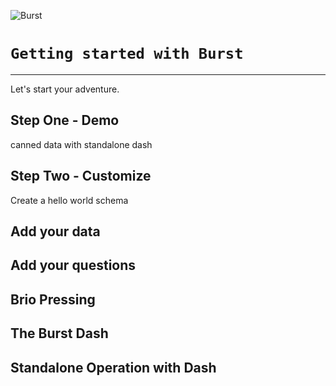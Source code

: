 ![Burst](../../../../delete/open-source/doc/burst_h_small.png "") 

# `Getting started with Burst`

---
Let's start your adventure. 

## Step One - Demo
canned data with standalone dash

## Step Two - Customize
Create a hello world schema

## Add your data

## Add your questions

## Brio Pressing

## The Burst Dash

## Standalone Operation with Dash

